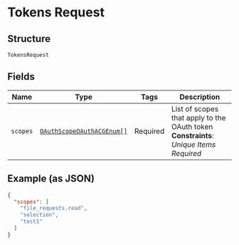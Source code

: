 
# Tokens Request

## Structure

`TokensRequest`

## Fields

| Name | Type | Tags | Description |
|  --- | --- | --- | --- |
| `scopes` | [`OAuthScopeOAuthACGEnum[]`](../../doc/models/o-auth-scope-o-auth-acg-enum.md) | Required | List of scopes that apply to the OAuth token<br>**Constraints**: *Unique Items Required* |

## Example (as JSON)

```json
{
  "scopes": [
    "file_requests.read",
    "selection",
    "test1"
  ]
}
```

